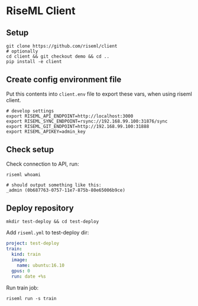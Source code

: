 # RiseML Client

## Setup

```
git clone https://github.com/riseml/client
# optionally
cd client && git checkout demo && cd ..
pip install -e client
```

## Create config environment file
Put this contents into `client.env` file to export these vars, when using riseml client.

```
# develop settings
export RISEML_API_ENDPOINT=http://localhost:3000
export RISEML_SYNC_ENDPOINT=rsync://192.168.99.100:31876/sync
export RISEML_GIT_ENDPOINT=http://192.168.99.100:31888
export RISEML_APIKEY=admin_key
```

## Check setup

Check connection to API, run:

```
riseml whoami

# should output something like this:
_admin (0b687763-0757-11e7-875b-80e65006b9ce)
```

## Deploy repository

```
mkdir test-deploy && cd test-deploy
```

Add `riseml.yml` to test-deploy dir:

```yml
project: test-deploy
train:
  kind: train
  image:
    name: ubuntu:16.10
  gpus: 0
  run: date +%s
```

Run train job:

```
riseml run -s train 
```